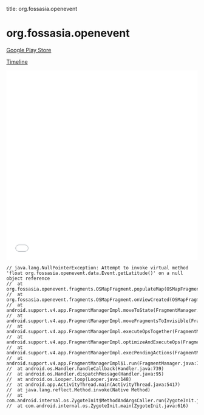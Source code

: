 title: org.fossasia.openevent

# org.fossasia.openevent

[Google Play Store](https://play.google.com/store/apps/details?id=org.fossasia.openevent)

[Timeline](./vis-timeline.html)

<iframe src="./vis-timeline.html" width="100%" height="500px" style="border:none;"></iframe>

```
// java.lang.NullPointerException: Attempt to invoke virtual method 'float org.fossasia.openevent.data.Event.getLatitude()' on a null object reference
// 	at org.fossasia.openevent.fragments.OSMapFragment.populateMap(OSMapFragment.java:113)
// 	at org.fossasia.openevent.fragments.OSMapFragment.onViewCreated(OSMapFragment.java:184)
// 	at android.support.v4.app.FragmentManagerImpl.moveToState(FragmentManager.java:1315)
// 	at android.support.v4.app.FragmentManagerImpl.moveFragmentsToInvisible(FragmentManager.java:2323)
// 	at android.support.v4.app.FragmentManagerImpl.executeOpsTogether(FragmentManager.java:2136)
// 	at android.support.v4.app.FragmentManagerImpl.optimizeAndExecuteOps(FragmentManager.java:2092)
// 	at android.support.v4.app.FragmentManagerImpl.execPendingActions(FragmentManager.java:1998)
// 	at android.support.v4.app.FragmentManagerImpl$1.run(FragmentManager.java:709)
// 	at android.os.Handler.handleCallback(Handler.java:739)
// 	at android.os.Handler.dispatchMessage(Handler.java:95)
// 	at android.os.Looper.loop(Looper.java:148)
// 	at android.app.ActivityThread.main(ActivityThread.java:5417)
// 	at java.lang.reflect.Method.invoke(Native Method)
// 	at com.android.internal.os.ZygoteInit$MethodAndArgsCaller.run(ZygoteInit.java:726)
// 	at com.android.internal.os.ZygoteInit.main(ZygoteInit.java:616)

```



